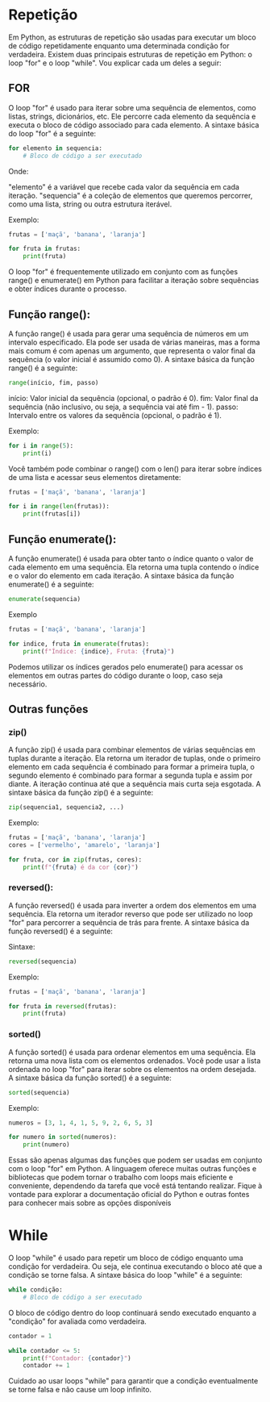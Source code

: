 # Repetição

Em Python, as estruturas de repetição são usadas para executar um bloco de código repetidamente enquanto uma determinada condição for verdadeira. Existem duas principais estruturas de repetição em Python: o loop "for" e o loop "while". Vou explicar cada um deles a seguir:

## FOR

O loop "for" é usado para iterar sobre uma sequência de elementos, como listas, strings, dicionários, etc. Ele percorre cada elemento da sequência e executa o bloco de código associado para cada elemento. A sintaxe básica do loop "for" é a seguinte:

```python
for elemento in sequencia:
    # Bloco de código a ser executado

```

Onde:

"elemento" é a variável que recebe cada valor da sequência em cada iteração.
"sequencia" é a coleção de elementos que queremos percorrer, como uma lista, string ou outra estrutura iterável.

Exemplo:

```python
frutas = ['maçã', 'banana', 'laranja']

for fruta in frutas:
    print(fruta)

```

O loop "for" é frequentemente utilizado em conjunto com as funções range() e enumerate() em Python para facilitar a iteração sobre sequências e obter índices durante o processo.

## Função range():

A função range() é usada para gerar uma sequência de números em um intervalo especificado. Ela pode ser usada de várias maneiras, mas a forma mais comum é com apenas um argumento, que representa o valor final da sequência (o valor inicial é assumido como 0). A sintaxe básica da função range() é a seguinte:

```python
range(início, fim, passo)

```

início: Valor inicial da sequência (opcional, o padrão é 0).
fim: Valor final da sequência (não inclusivo, ou seja, a sequência vai até fim - 1).
passo: Intervalo entre os valores da sequência (opcional, o padrão é 1).

Exemplo:

```python
for i in range(5):
    print(i)

```

Você também pode combinar o range() com o len() para iterar sobre índices de uma lista e acessar seus elementos diretamente:

```python
frutas = ['maçã', 'banana', 'laranja']

for i in range(len(frutas)):
    print(frutas[i])

```

## Função enumerate():

A função enumerate() é usada para obter tanto o índice quanto o valor de cada elemento em uma sequência. Ela retorna uma tupla contendo o índice e o valor do elemento em cada iteração. A sintaxe básica da função enumerate() é a seguinte:

```python
enumerate(sequencia)

```

Exemplo

```python
frutas = ['maçã', 'banana', 'laranja']

for indice, fruta in enumerate(frutas):
    print(f"Índice: {indice}, Fruta: {fruta}")

```

Podemos utilizar os índices gerados pelo enumerate() para acessar os elementos em outras partes do código durante o loop, caso seja necessário.

## Outras funções

### zip()

A função zip() é usada para combinar elementos de várias sequências em tuplas durante a iteração. Ela retorna um iterador de tuplas, onde o primeiro elemento em cada sequência é combinado para formar a primeira tupla, o segundo elemento é combinado para formar a segunda tupla e assim por diante. A iteração continua até que a sequência mais curta seja esgotada. A sintaxe básica da função zip() é a seguinte:

```python
zip(sequencia1, sequencia2, ...)

```

Exemplo:

```python
frutas = ['maçã', 'banana', 'laranja']
cores = ['vermelho', 'amarelo', 'laranja']

for fruta, cor in zip(frutas, cores):
    print(f"{fruta} é da cor {cor}")

```

### reversed():

A função reversed() é usada para inverter a ordem dos elementos em uma sequência. Ela retorna um iterador reverso que pode ser utilizado no loop "for" para percorrer a sequência de trás para frente. A sintaxe básica da função reversed() é a seguinte:

Sintaxe:

```python
reversed(sequencia)

```

Exemplo:

```python
frutas = ['maçã', 'banana', 'laranja']

for fruta in reversed(frutas):
    print(fruta)

```

### sorted()

A função sorted() é usada para ordenar elementos em uma sequência. Ela retorna uma nova lista com os elementos ordenados. Você pode usar a lista ordenada no loop "for" para iterar sobre os elementos na ordem desejada. A sintaxe básica da função sorted() é a seguinte:

```python
sorted(sequencia)

```

Exemplo:

```python
numeros = [3, 1, 4, 1, 5, 9, 2, 6, 5, 3]

for numero in sorted(numeros):
    print(numero)

```

Essas são apenas algumas das funções que podem ser usadas em conjunto com o loop "for" em Python. A linguagem oferece muitas outras funções e bibliotecas que podem tornar o trabalho com loops mais eficiente e conveniente, dependendo da tarefa que você está tentando realizar. Fique à vontade para explorar a documentação oficial do Python e outras fontes para conhecer mais sobre as opções disponíveis

# While

O loop "while" é usado para repetir um bloco de código enquanto uma condição for verdadeira. Ou seja, ele continua executando o bloco até que a condição se torne falsa. A sintaxe básica do loop "while" é a seguinte:

```python
while condição:
    # Bloco de código a ser executado

```

O bloco de código dentro do loop continuará sendo executado enquanto a "condição" for avaliada como verdadeira.

```python
contador = 1

while contador <= 5:
    print(f"Contador: {contador}")
    contador += 1

```

Cuidado ao usar loops "while" para garantir que a condição eventualmente se torne falsa e não cause um loop infinito.
